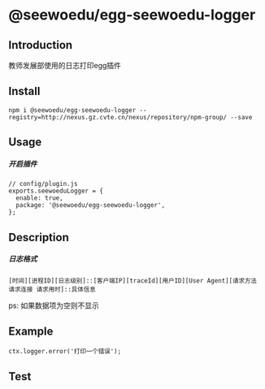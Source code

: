 # @seewoedu/egg-seewoedu-logger
## Introduction
教师发展部使用的日志打印egg插件
## Install
```
npm i @seewoedu/egg-seewoedu-logger --registry=http://nexus.gz.cvte.cn/nexus/repository/npm-group/ --save
```
## Usage
##### 开启插件
```
// config/plugin.js
exports.seewoeduLogger = {
  enable: true,
  package: '@seewoedu/egg-seewoedu-logger',
};
```
## Description
##### 日志格式
```
[时间][进程ID][日志级别]::[客户端IP][traceId][用户ID][User Agent][请求方法 请求连接 请求用时]::具体信息
```
ps: 如果数据项为空则不显示

## Example
```
ctx.logger.error('打印一个错误');
```
## Test

```
```
